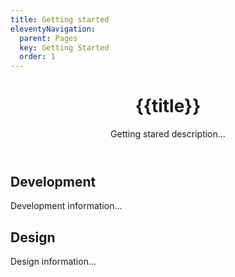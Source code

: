 ```yaml
---
title: Getting started
eleventyNavigation:
  parent: Pages
  key: Getting Started
  order: 1
---
```

<header class="ds-tokens__main-heading">
<div class="ds-tokens__heading-wrapper">
  <h1 class="ds-heading-1">{{title}}</h1>
  <p class="ds-tokens__heading-description">
  Getting stared description...
  </p>
</div>
</header>

<section class="ds-subpage-section">

## Development

Development information...

## Design

Design information...

</section>